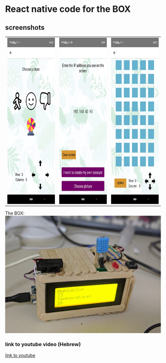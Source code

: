 
# React native code for the BOX

## screenshots
||||
|--|--|--|
|<img src="https://github.com/dolby360/MyIOT/blob/master/screenshots/1.jpeg?raw=true" width="214" height="536">|<img src="https://github.com/dolby360/MyIOT/blob/master/screenshots/2.jpeg?raw=true" width="214" height="536">|<img src="https://github.com/dolby360/MyIOT/blob/master/screenshots/3.jpeg?raw=true" width="214" height="536">|

The BOX:
![The BOX](https://github.com/dolby360/Temperature-distance-screen-Arduino/blob/master/The%20BOX.jpeg?raw=true)

### link to youtube video (Hebrew)
[link to youtube](https://www.youtube.com/watch?v=Jsip-A6hjkM&t=2s)